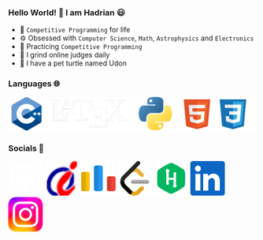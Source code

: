 ### Hello World! 👋 I am Hadrian 😃
- 🧠 ```Competitive Programming``` for life
- ⚙️ Obsessed with ```Computer Science```, ```Math```, ```Astrophysics``` and ```Electronics```
- 🌱 Practicing ```Competitive Programming```
- 🔨 I grind online judges daily
- 🐢 I have a pet turtle named Udon
### Languages 🌐
[<img width="550px" src="language.png"/>](https://en.wikipedia.org/wiki/Programming_language)
### Socials 🤝
[<img width="70px" src="socials/github.png"/>](https://github.com/udontur)
[<img width="70px" src="socials/hkoj.png"/>](https://judge.hkoi.org/user/wy_hadrianlau)
[<img width="70px" src="socials/codeforces.png"/>](https://codeforces.com/profile/Lau_Needs_A)
[<img width="70px" src="socials/leetcode.png"/>](https://leetcode.com/udontur/)
[<img width="70px" src="socials/hackerrank.png"/>](https://www.hackerrank.com/profile/udontur)
[<img width="70px" src="socials/linkedin.png"/>](https://www.linkedin.com/in/hadrianlaucs/)
[<img width="70px" src="socials/instagram.png"/>](https://www.instagram.com/udon.tur/)
